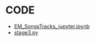 # CODE

* [EM_SongsTracks_jupyter.ipynb](CODE/EM_SongsTracks_jupyter.ipynb)
* [stage3.py](CODE/stage3.py)
